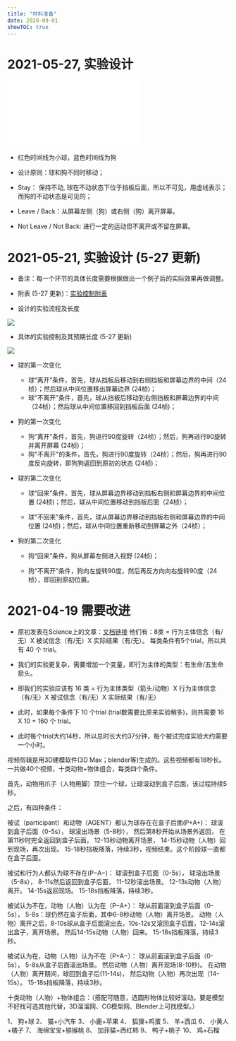 ```yaml
---
title: "材料准备"
date: 2020-09-01
showTOC: true
---
```


# 2021-05-27, 实验设计

![](../Supporting_Information/ExperimentControl.pdf)

- 红色时间线为小球，蓝色时间线为狗

- 设计原则：球和狗不同时移动； 

- Stay： 保持不动, 球在不动状态下位于挡板后面，所以不可见，用虚线表示；而狗的不动状态是可见的；

- Leave / Back：从屏幕左侧（狗）或右侧（狗）离开屏幕。

- Not Leave / Not Back: 进行一定的运动但不离开或不留在屏幕。

# 2021-05-21, 实验设计 (5-27 更新)

- 备注：每一个环节的具体长度需要根据做出一个例子后的实际效果再做调整。

- 附表 (5-27 更新)：[实验控制附表](../Supporting_Information/ITOM_Design.xlsx)

- 设计的实验流程及长度

![](../Supporting_Information/TimeLine.png)

- 具体的实验控制及其预期长度 (5-27 更新)

![](../Supporting_Information/ExperimentControl.png)

- 球的第一次变化

    - 球“离开”条件，首先，球从挡板后移动到右侧挡板和屏幕边界的中间（24桢）；然后球从中间位置移出屏幕边界 (24桢)；
    - 球“不离开”条件，首先，球从挡板后移动到右侧挡板和屏幕边界的中间（24桢）；然后球从中间位置移回到挡板后面 (24桢)；

- 狗的第一次变化

    - 狗“离开”条件，首先，狗进行90度旋转（24桢）；然后，狗再进行90旋转并离开屏幕 (24桢)；
    - 狗"不离开"的条件，首先，狗进行90度旋转（24桢）；然后，狗再进行90度反向旋转，即狗狗返回到原初的状态 (24桢)；

- 球的第二次变化

    - 球“回来”条件，首先，球从屏幕边界移动到挡板右侧和屏幕边界的中间位置 (24桢)；然后，球从中间位置移动到挡板后面（24桢）；

    - 球“不回来”条件，首先，球从屏幕边界移动到挡板右侧和屏幕边界的中间位置 (24桢)；然后，球从中间位置重新移动到屏幕之外（24桢）；

- 狗的第二次变化

    - 狗“回来”条件，狗从屏幕左侧进入视野 (24桢)；

    - 狗“不离开”条件，狗向左旋转90度，然后再反方向向右旋转90度（24桢），即回到原初位置。

# 2021-04-19 需要改进

- 原初发表在Science上的文章：[文档链接](https://science.sciencemag.org/content/sci/suppl/2010/12/20/330.6012.1830.DC1/Kovacs_SOM.pdf)
他们有：8类 =  行为主体信念（有/无）X 被试信念（有/无）X  实际结果（有/无）。
每类条件有5个trial，所以共有 40 个 trial。

- 我们的实验更复杂，需要增加一个变量，即行为主体的类型：有生命/五生命箭头。
- 即我们的实验应该有 16 类 = 行为主体类型（箭头/动物）X 行为主体信念（有/无）X 被试信念（有/无）X  实际结果（有/无）
- 此时，如果每个条件下 10  个trial (trial数需要比原来实验稍多)，则共需要 16 X 10 = 160 个 trial。

- 此时每个trial大约14秒，所以总时长大约37分钟，每个被试完成实验大约需要一个小时。

视频剪辑是用3D建模软件(3D Max；blender等)生成的。这些视频都有18秒长。
一共做40个视频，十类动物+物体组合，每类四个条件。
 
首先，动物用爪子（人物用脚）顶住一个球，让球滚动到盒子后面，该过程持续5秒。
 
之后，有四种条件：
 
被试（participant）和动物（AGENT）都认为球存在在盒子后面(P+A+)：
球滚到盒子后面（0-5s），
球滚出场景（5-8秒），
然后第8秒开始从场景外返回，
在第11秒时完全返回到盒子后面，
12-13秒动物离开场景，
14-15秒动物（人物）回到现场，再次出现。
15-18秒挡板降落，持续3秒，视频结束。这个阶段球一直都在盒子后面。
 
被试和行为人都认为球不存在(P−A−)：
球滚到盒子后面（0-5s），
球滚出场景（5-8s），
8-11s然后返回到盒子后面，
11-12秒滚出场景。
12-13s动物（人物）离开。
14-15s返回现场。
15-18s挡板降落，持续3秒。

被试认为不在，动物（人物）认为在（P−A+）：
球从前面滚到盒子后面（0-5s），
5-8s：球仍然在盒子后面，其中6-8秒动物（人物）离开场景。
动物（人物）离开之后，8-10s球从盒子后面滚出去，10s-12s又滚回盒子后面，12-14s滚出盒子，离开场景。
然后14-15s动物（人物）回来。
15-18s挡板降落，持续3秒。
 
被试认为在，动物（人物）认为不在（P+A−）：
球从前面滚到盒子后面（0-5s），
5-8s从盒子后面滚出场景。
然后动物（人物）离开现场(8-10秒)。
在动物（人物）离开期间，球回到盒子后(11-14s)，
然后动物（人物）再次出现（14-15s）。
15-18s挡板降落，持续3秒。

 
十类动物（人物）+物体组合：（搭配可随意，选圆形物体比较好滚动。要是模型不好找可选其他代替，3D溜溜网、CG模型网、Blender上可找模型。）
 
1、 狗+球
2、 猫+小汽车
3、 小鹿+苹果
4、 狐狸+鸡蛋
5、 羊+西瓜
6、 小黄人+橘子
7、 海绵宝宝+猕猴桃
8、 加菲猫+西红柿
9、 鸭子+桃子
10、 鸡+石榴